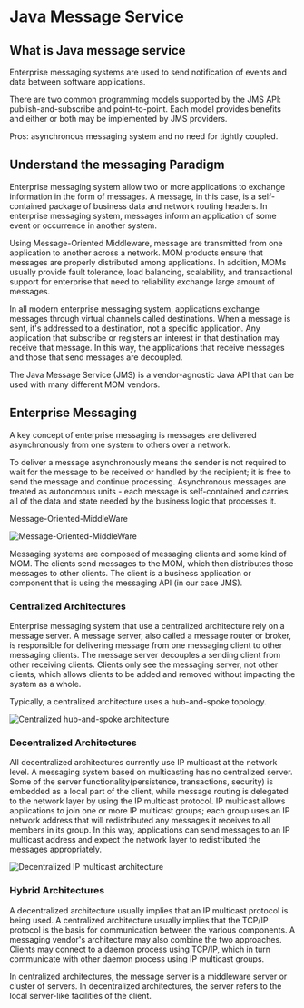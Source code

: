 # Java Message Service

## What is Java message service
Enterprise messaging systems are used to send notification of
events and data between software applications.

There are two common programming models supported by the JMS API: publish-and-subscribe and point-to-point. Each model provides benefits and either or both may be implemented by JMS providers.

Pros: asynchronous messaging system and no need for tightly coupled.

## Understand the messaging Paradigm

Enterprise messaging system allow two or more applications to exchange information in the form of messages. A message, in this case, is a self-contained package of business data and network routing headers. In enterprise messaging system, messages inform an application of some event or occurrence in another system.

Using Message-Oriented Middleware, message are transmitted from one application to another across a network. MOM products ensure that messages are properly distributed among applications. In addition, MOMs usually provide fault tolerance, load balancing, scalability, and transactional support for enterprise that need to reliability exchange large amount of messages.

In all modern enterprise messaging system, applications exchange messages through virtual channels called destinations. When a message is sent, it's addressed to a destination, not a specific application. Any application that subscribe or registers an interest in that destination may receive that message. In this way, the applications that receive messages and those that send messages are decoupled.

The Java Message Service (JMS) is a vendor-agnostic Java API that can be used with many different MOM vendors.

## Enterprise Messaging
A key concept of enterprise messaging is messages are delivered asynchronously from one system to others over a network.

To deliver a message asynchronously means the sender is
not required to wait for the message to be received or handled by the recipient; it is free to send the message and continue processing. Asynchronous messages are treated as autonomous units - each message is self-contained and carries all of the data and state needed by the business logic that processes it.

Message-Oriented-MiddleWare

![Message-Oriented-MiddleWare](https://user-images.githubusercontent.com/40006814/160046542-00fa71da-bdfc-4220-9258-da5679fbe680.png)

Messaging systems are composed of messaging clients and some kind of
MOM. The clients send messages to the MOM, which then distributes those messages to
other clients. The client is a business application or component that is using the messaging
API (in our case JMS).

### Centralized Architectures

Enterprise messaging system that use a centralized architecture rely on a message server. A message server, also called a message router or broker, is responsible for delivering message from one messaging client to other messaging clients. The message server decouples a sending client from other receiving clients. Clients only see the messaging server, not other clients, which allows clients to be added and removed without impacting the system as a whole.

Typically, a centralized architecture uses a hub-and-spoke topology.

![Centralized hub-and-spoke architecture](https://user-images.githubusercontent.com/40006814/160248774-9df41f59-ff7b-4e80-8357-08697a8bc747.png)

### Decentralized Architectures

All decentralized architectures currently use IP multicast at the network level. A messaging system based on multicasting has no centralized server. Some of the server functionality(persistence, transactions, security) is embedded as a local part of the client, while message routing is delegated to the network layer by using the IP multicast protocol. IP multicast allows applications to join one or more IP multicast groups; each group uses an IP network address that will redistributed any messages it receives to all members in its group. In this way, applications can send messages to an IP multicast address and expect the network layer to redistributed the messages appropriately. 

![Decentralized IP multicast architecture](https://user-images.githubusercontent.com/40006814/160249043-a1579b56-0a27-4fda-b7f8-72f1fa47c60c.png)

### Hybrid Architectures

A decentralized architecture usually implies that an IP multicast protocol is being used. A centralized architecture usually implies that the TCP/IP protocol is the basis for communication between the various components. A messaging vendor's architecture may also combine the two approaches. Clients may connect to a daemon process using TCP/IP, which in turn communicate with other daemon process using IP multicast groups.

In centralized architectures, the message server is a middleware server or cluster of servers. In decentralized architectures, the server refers to the local server-like facilities of the client.
